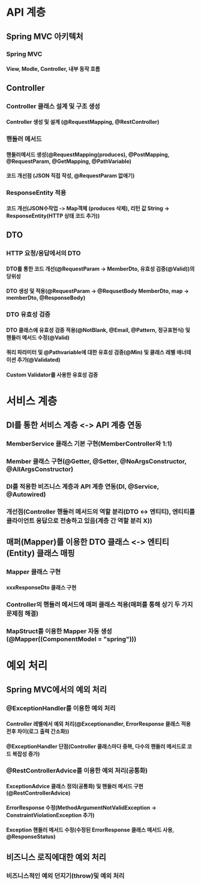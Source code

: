 # API 계층
## Spring MVC 아키텍처
### Spring MVC
#### View, Modle, Controller, 내부 동작 흐름
## Controller
### Controller 클래스 설계 및 구조 생성
#### Controller 생성 및 설계 (@RequestMapping, @RestController)
### 핸들러 메서드
#### 핸들러메서드 생성(@RequestMapping(produces), @PostMapping, @RequestParam, @GetMapping, @PathVariable)
#### 코드 개선점 (JSON 직접 작성, @RequestParam 없애기)
### ResponseEntity 적용
#### 코드 개선(JSON수작업 -> Map객체 (produces 삭제), 리턴 값 String -> ResponseEntity(HTTP 상태 코드 추가))
## DTO
### HTTP 요청/응답에서의 DTO
#### DTO를 통한 코드 개선(@RequestParam -> MemberDto, 유효성 검증(@Valid))의 당위성
#### DTO 생성 및 적용(@RequestParam -> @RequsetBody MemberDto, map -> memberDto, @ResponseBody)
### DTO 유효성 검증
#### DTO 클래스에 유효성 검증 적용(@NotBlank, @Email, @Pattern, 정규표현식) 및 핸들러 메서드 수정(@Valid)
#### 쿼리 파라미터 및 @Pathvariable에 대한 유효성 검증(@Min) 및 클래스 레벨 애너테이션 추가(@Validated)
#### Custom Validator를 사용한 유효성 검증
# 서비스 계층
## DI를 통한 서비스 계층 <-> API 계층 연동
### MemberService 클래스 기본 구현(MemberController와 1:1)
### Member 클래스 구현(@Getter, @Setter, @NoArgsConstructor, @AllArgsConstructor)
### DI를 적용한 비즈니스 계층과 API 계층 연동(DI, @Service, @Autowired)
### 개선점(Controller 핸들러 메서드의 역할 분리(DTO <-> 엔티티), 엔티티를 클라이언트 응답으로 전송하고 있음(계층 간 역할 분리 X))
## 매퍼(Mapper)를 이용한 DTO 클래스 <-> 엔티티(Entity) 클래스 매핑
### Mapper 클래스 구현
#### xxxResponseDto 클래스 구현
### Controller의 핸들러 메서드에 매퍼 클래스 적용(매퍼를 통해 상기 두 가지 문제점 해결)
### MapStruct를 이용한 Mapper 자동 생성(@Mapper((ComponentModel = "spring")))
# 예외 처리
## Spring MVC에서의 예외 처리
### @ExceptionHandler를 이용한 예외 처리
#### Controller 레벨에서 예외 처리(@Exceptionandler, ErrorResponse 클래스 적용 전후 차이(로그 출력 간소화))
#### @ExceptionHandler 단점(Controller 클래스마다 중복, 다수의 핸들러 메서드로 코드 복잡성 증가)
### @RestControllerAdvice를 이용한 예외 처리(공통화) 
#### ExceptionAdvice 클래스 정의(공통화) 및 핸들러 메서드 구현(@RestControllerAdvice)
#### ErrorResponse 수정(MethodArgumentNotValidException  -> ConstraintViolationException 추가)
#### Exception 핸들러 메서드 수정(수정된 ErrorResponse 클래스 메서드 사용, @ResponseStatus)
## 비즈니스 로직에대한 예외 처리
### 비즈니스적인 예외 던지기(throw)및 예외 처리
